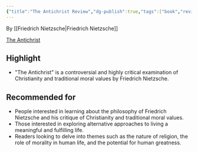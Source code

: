 ```yaml
---
{"title":"The Antichrist Review","dg-publish":true,"tags":["book","review","philosophy","Nietzsche"],"permalink":"/book/the-antichrist/","dgPassFrontmatter":true}
---
```


By [[Friedrich Nietzsche\|Friedrich Nietzsche]]

[The Antichrist](https://www.amazon.com/Antichrist-Dover-Thrift-Editions/dp/0486298441)

## Highlight

-   "The Antichrist" is a controversial and highly critical examination of Christianity and traditional moral values by Friedrich Nietzsche.

## Recommended for

-   People interested in learning about the philosophy of Friedrich Nietzsche and his critique of Christianity and traditional moral values.
-   Those interested in exploring alternative approaches to living a meaningful and fulfilling life.
-   Readers looking to delve into themes such as the nature of religion, the role of morality in human life, and the potential for human greatness.